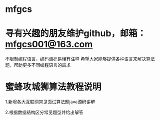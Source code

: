 # mfgcs
# 寻有兴趣的朋友维护github，邮箱：mfgcs001@163.com
不限制编程语言，编码漂亮易懂有注释
希望大家能够提供各种语言来解决算法题，帮助更多不同编程语言的需求

# 蜜蜂攻城狮算法教程说明

  1.新增各大互联网常见面试算法题java源码讲解
  
  2.根据数据结构区分常见题型并给出解答
 

